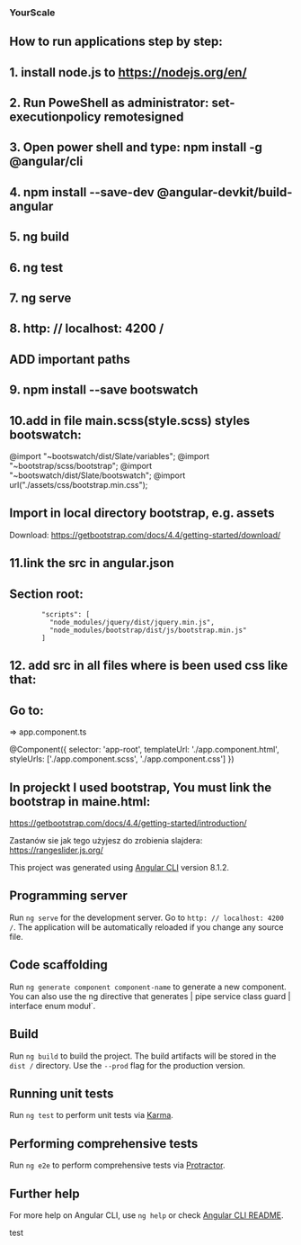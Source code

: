 ### YourScale

## How to run applications step by step:

## 1. install node.js to https://nodejs.org/en/

## 2. Run PoweShell as administrator: set-executionpolicy remotesigned

## 3. Open power shell and type: npm install -g @angular/cli

## 4. npm install --save-dev @angular-devkit/build-angular

## 5. ng build

## 6. ng test

## 7. ng serve

## 8. http: // localhost: 4200 /

## ADD important paths

## 9. npm install --save bootswatch

## 10.add in file main.scss(style.scss) styles bootswatch:

@import "~bootswatch/dist/Slate/variables";
@import "~bootstrap/scss/bootstrap";
@import "~bootswatch/dist/Slate/bootswatch";
@import url("./assets/css/bootstrap.min.css");

## Import in local directory bootstrap, e.g. assets

Download:
https://getbootstrap.com/docs/4.4/getting-started/download/

## 11.link the src in angular.json

## Section root:

            "scripts": [
              "node_modules/jquery/dist/jquery.min.js",
              "node_modules/bootstrap/dist/js/bootstrap.min.js"
            ]

## 12. add src in all files where is been used css like that:

## Go to:

=> app.component.ts

@Component({
selector: 'app-root',
templateUrl: './app.component.html',
styleUrls: ['./app.component.scss',
'./app.component.css']
})

## In projeckt I used bootstrap, You must link the bootstrap in maine.html:

https://getbootstrap.com/docs/4.4/getting-started/introduction/

Zastanów sie jak tego użyjesz do zrobienia slajdera:
https://rangeslider.js.org/

This project was generated using [Angular CLI](https://github.com/angular/angular-cli) version 8.1.2.

## Programming server

Run `ng serve` for the development server. Go to `http: // localhost: 4200 /`. The application will be automatically reloaded if you change any source file.

## Code scaffolding

Run `ng generate component component-name` to generate a new component. You can also use the ng directive that generates | pipe service class guard | interface enum moduł`.

## Build

Run `ng build` to build the project. The build artifacts will be stored in the `dist /` directory. Use the `--prod` flag for the production version.

## Running unit tests

Run `ng test` to perform unit tests via [Karma](https://karma-runner.github.io).

## Performing comprehensive tests

Run `ng e2e` to perform comprehensive tests via [Protractor](http://www.protractortest.org/).

## Further help

For more help on Angular CLI, use `ng help` or check [Angular CLI README](https://github.com/angular/angular-cli/blob/master/README.md).

test
